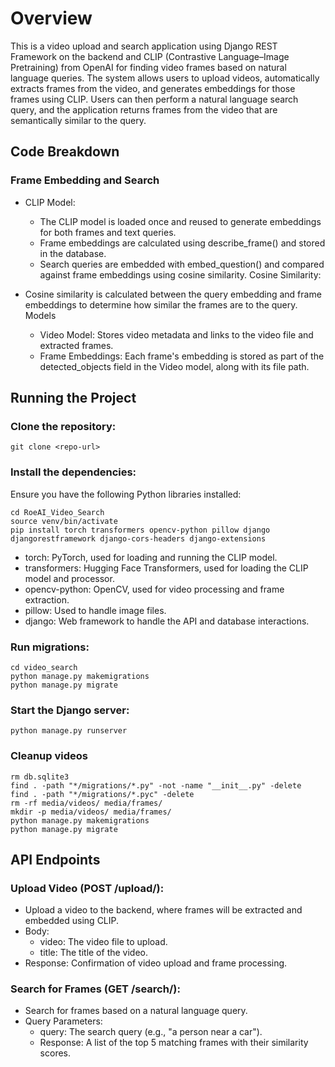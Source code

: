 # Overview
This is a video upload and search application using Django REST Framework on the backend and
CLIP (Contrastive Language–Image Pretraining) from OpenAI for finding video frames based on natural language queries.
The system allows users to upload videos, automatically extracts frames from the video, and generates embeddings
for those frames using CLIP. Users can then perform a natural language search query, and the application returns frames
from the video that are semantically similar to the query.

## Code Breakdown
### Frame Embedding and Search
- CLIP Model:
    - The CLIP model is loaded once and reused to generate embeddings for both frames and text queries.
    - Frame embeddings are calculated using describe_frame() and stored in the database.
    - Search queries are embedded with embed_question() and compared against frame embeddings using cosine similarity.
Cosine Similarity:

- Cosine similarity is calculated between the query embedding and frame embeddings to determine how similar the frames are to the query.
Models 
  - Video Model: Stores video metadata and links to the video file and extracted frames. 
  - Frame Embeddings: Each frame's embedding is stored as part of the detected_objects field in the Video model, along with its file path.

## Running the Project
### Clone the repository:
```
git clone <repo-url>
```
### Install the dependencies:
Ensure you have the following Python libraries installed:
```
cd RoeAI_Video_Search
source venv/bin/activate 
pip install torch transformers opencv-python pillow django djangorestframework django-cors-headers django-extensions
```
- torch: PyTorch, used for loading and running the CLIP model.
- transformers: Hugging Face Transformers, used for loading the CLIP model and processor.
- opencv-python: OpenCV, used for video processing and frame extraction.
- pillow: Used to handle image files.
- django: Web framework to handle the API and database interactions.

### Run migrations:

```
cd video_search
python manage.py makemigrations
python manage.py migrate
```

### Start the Django server:

```
python manage.py runserver
```

### Cleanup videos
```
rm db.sqlite3
find . -path "*/migrations/*.py" -not -name "__init__.py" -delete
find . -path "*/migrations/*.pyc" -delete 
rm -rf media/videos/ media/frames/ 
mkdir -p media/videos/ media/frames/
python manage.py makemigrations
python manage.py migrate
```

## API Endpoints
### Upload Video (POST /upload/):
- Upload a video to the backend, where frames will be extracted and embedded using CLIP.
- Body:
  - video: The video file to upload.
  - title: The title of the video.
- Response: Confirmation of video upload and frame processing.

### Search for Frames (GET /search/):
- Search for frames based on a natural language query.
- Query Parameters:
  - query: The search query (e.g., "a person near a car").
  - Response: A list of the top 5 matching frames with their similarity scores.